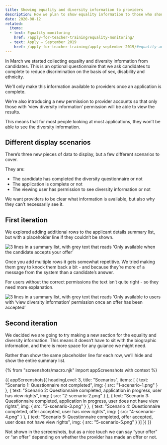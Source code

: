 ```yaml
---
title: Showing equality and diversity information to providers
description: How we plan to show equality information to those who should see it, but make sure it’s protected
date: 2020-08-12
related:
  items:
  - text: Equality monitoring
    href: /apply-for-teacher-training/equality-monitoring/
  - text: Apply – September 2019
    href: /apply-for-teacher-training/apply-september-2019/#equality-and-diversity
---
```


In March we started collecting equality and diversity information from candidates. This is an optional questionnaire that we ask candidates to complete to reduce discrimination on the basis of sex, disability and ethnicity.

We’ll only make this information available to providers once an application is complete.

We're also introducing a new permission to provider accounts so that only those with ’view diversity information’ permission will be able to view the results.

This means that for most people looking at most applications, they won’t be able to see the diversity information.

## Different display scenarios

There’s three new pieces of data to display, but a few different scenarios to cover.

They are:

* The candidate has completed the diversity questionnaire or not
* The application is complete or not
* The viewing user has permission to see diversity information or not

We want providers to be clear what information is available, but also why they can’t necessarily see it.

## First iteration

We explored adding additional rows to the applicant details summary list, but with a placeholder line if they couldn’t be shown.

![3 lines in a summary list, with grey text that reads ‘Only available when the candidate accepts your offer’](multiple-lines-short-grey.png)

Once you add multiple rows it gets somewhat repetitive. We tried making them grey to knock them back a bit - and because they’re more of a message from the system than a candidate’s answer.

For users without the correct permissions the text isn’t quite right - so they need more explanation.

![3 lines in a summary list, with grey text that reads ‘Only available to users with ‘view diversity information’ permission once an offer has been accepted’](multiple-lines-long-grey.png)

## Second iteration

We decided we are going to try making a new section for the equality and diversity information. This means it doesn‘t have to sit with the biographic information, and there is more space for any guiance we might need.

Rather than show the same placeholder line for each row, we’ll hide and show the entire summary list.


{% from "screenshots/macro.njk" import appScreenshots with context %}

{{ appScreenshots({
  headingLevel: 3,
  title: "Scenarios",
  items: [
  {
    text: "Scenario 1: Questionnaire not completed",
    img: {
      src: "1-scenario-1.png"
    }
  }, {
    text: "Scenario 2: Questionnaire completed, application in progress, user has view rights",
    img: {
      src: "2-scenario-2.png"
    }
  }, {
    text: "Scenario 3: Questionnaire completed, application in progress, user does not have view rights",
    img: {
      src: "3-scenario-3.png"
    }
  }, {
    text: "Scenario 4: Questionnaire completed, offer accepted, user has view rights",
    img: {
      src: "4-scenario-4.png"
    }
  }, {
    text: "Scenario 5: Questionnaire completed, offer accepted, user does not have view rights",
    img: {
      src: "5-scenario-5.png"
    }
  }]
}) }}

Not shown in the screenshots, but as a nice touch we can say “your offer” or “an offer” depending on whether the provider has made an offer or not.
